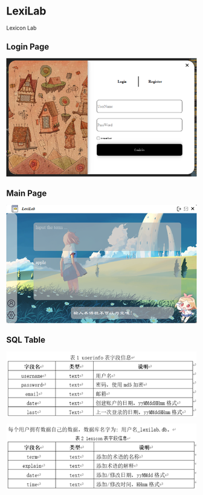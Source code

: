 # **LexiLab**

Lexicon Lab

## Login Page

![image-20240310125416211](pic/image-20240310125416211.png)

## Main Page

![image-20240314140132921](pic/image-20240314140132921.png)

## SQL Table

![image-20240314015730049](pic/image-20240314015730049.png)

![image-20240314140117713](pic/image-20240314140117713.png)